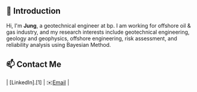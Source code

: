 ## 👋 Introduction
Hi, I'm **Jung**, a geotechnical engineer at bp. I am working for offshore oil & gas industry, and my research interests include geotechnical engineering, geology and geophysics, offshore engineering, risk assessment, and reliability analysis using Bayesian Method.

## 📫 Contact Me

| [LinkedIn].[1] | ✉️[Email](jon.jungrak.son@gmail.com) |


<!--
**jrson11/jrson11** is a ✨ _special_ ✨ repository because its `README.md` (this file) appears on your GitHub profile.

Here are some ideas to get you started:

- 🔭 I’m currently working on ...
- 🌱 I’m currently learning ...
- 👯 I’m looking to collaborate on ...
- 🤔 I’m looking for help with ...
- 💬 Ask me about ...
- 📫 How to reach me: ...
- 😄 Pronouns: ...
- ⚡ Fun fact: ...
-->
